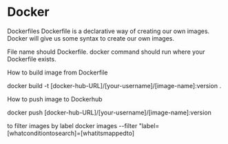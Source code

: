 # Docker
Dockerfiles
Dockerfile is a declarative way of creating our own images. Docker will give us some syntax to create our own images.

File name should Dockerfile. docker command should run where your Dockerfile exists.

How to build image from Dockerfile

docker build -t [docker-hub-URL]/[your-username]/[image-name]:version .

How to push image to Dockerhub

docker push [docker-hub-URL]/[your-username]/[image-name]:version

to filter images by label
docker images --filter "label=[whatconditiontosearch]=[whatitsmappedto]
